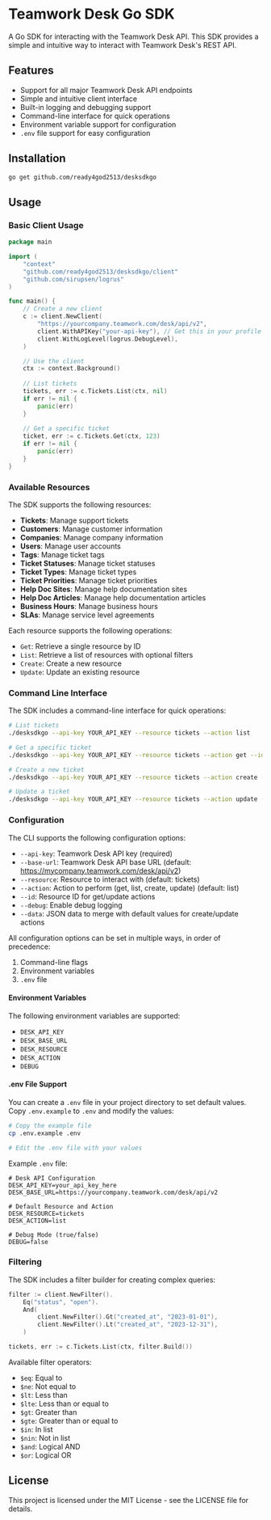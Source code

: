 # Teamwork Desk Go SDK

A Go SDK for interacting with the Teamwork Desk API. This SDK provides a simple and intuitive way to interact with Teamwork Desk's REST API.

## Features

- Support for all major Teamwork Desk API endpoints
- Simple and intuitive client interface
- Built-in logging and debugging support
- Command-line interface for quick operations
- Environment variable support for configuration
- `.env` file support for easy configuration

## Installation

```bash
go get github.com/ready4god2513/desksdkgo
```

## Usage

### Basic Client Usage

```go
package main

import (
    "context"
    "github.com/ready4god2513/desksdkgo/client"
    "github.com/sirupsen/logrus"
)

func main() {
    // Create a new client
    c := client.NewClient(
        "https://yourcompany.teamwork.com/desk/api/v2",
        client.WithAPIKey("your-api-key"), // Get this in your profile settings
        client.WithLogLevel(logrus.DebugLevel),
    )

    // Use the client
    ctx := context.Background()
    
    // List tickets
    tickets, err := c.Tickets.List(ctx, nil)
    if err != nil {
        panic(err)
    }
    
    // Get a specific ticket
    ticket, err := c.Tickets.Get(ctx, 123)
    if err != nil {
        panic(err)
    }
}
```

### Available Resources

The SDK supports the following resources:

- **Tickets**: Manage support tickets
- **Customers**: Manage customer information
- **Companies**: Manage company information
- **Users**: Manage user accounts
- **Tags**: Manage ticket tags
- **Ticket Statuses**: Manage ticket statuses
- **Ticket Types**: Manage ticket types
- **Ticket Priorities**: Manage ticket priorities
- **Help Doc Sites**: Manage help documentation sites
- **Help Doc Articles**: Manage help documentation articles
- **Business Hours**: Manage business hours
- **SLAs**: Manage service level agreements

Each resource supports the following operations:
- `Get`: Retrieve a single resource by ID
- `List`: Retrieve a list of resources with optional filters
- `Create`: Create a new resource
- `Update`: Update an existing resource

### Command Line Interface

The SDK includes a command-line interface for quick operations:

```bash
# List tickets
./desksdkgo --api-key YOUR_API_KEY --resource tickets --action list

# Get a specific ticket
./desksdkgo --api-key YOUR_API_KEY --resource tickets --action get --id 123

# Create a new ticket
./desksdkgo --api-key YOUR_API_KEY --resource tickets --action create --data '{"subject": "New Ticket", "description": "Ticket description"}'

# Update a ticket
./desksdkgo --api-key YOUR_API_KEY --resource tickets --action update --id 123 --data '{"status": "resolved"}'
```

### Configuration

The CLI supports the following configuration options:

- `--api-key`: Teamwork Desk API key (required)
- `--base-url`: Teamwork Desk API base URL (default: https://mycompany.teamwork.com/desk/api/v2)
- `--resource`: Resource to interact with (default: tickets)
- `--action`: Action to perform (get, list, create, update) (default: list)
- `--id`: Resource ID for get/update actions
- `--debug`: Enable debug logging
- `--data`: JSON data to merge with default values for create/update actions

All configuration options can be set in multiple ways, in order of precedence:
1. Command-line flags
2. Environment variables
3. `.env` file

#### Environment Variables

The following environment variables are supported:
- `DESK_API_KEY`
- `DESK_BASE_URL`
- `DESK_RESOURCE`
- `DESK_ACTION`
- `DEBUG`

#### .env File Support

You can create a `.env` file in your project directory to set default values. Copy `.env.example` to `.env` and modify the values:

```bash
# Copy the example file
cp .env.example .env

# Edit the .env file with your values
```

Example `.env` file:
```env
# Desk API Configuration
DESK_API_KEY=your_api_key_here
DESK_BASE_URL=https://yourcompany.teamwork.com/desk/api/v2

# Default Resource and Action
DESK_RESOURCE=tickets
DESK_ACTION=list

# Debug Mode (true/false)
DEBUG=false
```

### Filtering

The SDK includes a filter builder for creating complex queries:

```go
filter := client.NewFilter().
    Eq("status", "open").
    And(
        client.NewFilter().Gt("created_at", "2023-01-01"),
        client.NewFilter().Lt("created_at", "2023-12-31"),
    )

tickets, err := c.Tickets.List(ctx, filter.Build())
```

Available filter operators:
- `$eq`: Equal to
- `$ne`: Not equal to
- `$lt`: Less than
- `$lte`: Less than or equal to
- `$gt`: Greater than
- `$gte`: Greater than or equal to
- `$in`: In list
- `$nin`: Not in list
- `$and`: Logical AND
- `$or`: Logical OR

## License

This project is licensed under the MIT License - see the LICENSE file for details. 